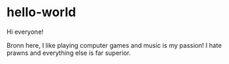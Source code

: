# hello-world

Hi everyone!

Bronn here, I like playing computer games and music is my passion!
I hate prawns and everything else is far superior.
